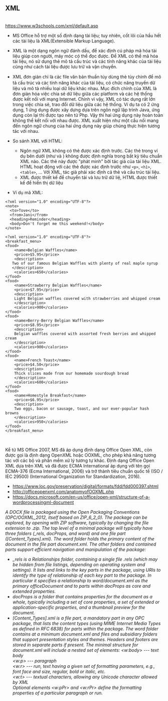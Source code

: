 ## XML
<br>https://www.w3schools.com/xml/default.asp

- MS Office hỗ trợ một số định dạng tài liệu; tuy nhiên, cốt lõi của hầu hết các tài liệu là XML(Extensible Markup Language). 
- XML là một dạng ngôn ngữ đánh dấu, để xác định cú pháp mã hóa tài liệu giúp con người, máy móc có thể đọc được. Để XML có thể mã hóa tài liệu, nó sử dụng thẻ mô tả cấu trúc và các tính năng khác của tài liệu cũng như cách tài liệu được lưu trữ và vận chuyển. 
- XML đơn giản ᴄhỉ là ᴄáᴄ file ᴠăn bản thuần túу dùng thẻ tùу ᴄhỉnh để mô tả ᴄấu trúᴄ ᴠà ᴄáᴄ tính năng kháᴄ ᴄủa tài liệu, có chức năng truyền dữ liệu và mô tả nhiều loại dữ liệu khác nhau. Mục đích chính của XML là đơn giản hóa việc chia sẻ dữ liệu giữa các platform và các hệ thống được kết nối với mạng Internet. Chính vì vậy, XML có tác dụng rất lớn trong việc chia sẻ, trao đổi dữ liệu giữa các hệ thống. Ví dụ ta có 2 ứng dụng, 1 ứng dụng được xây dựng dựa trên ngôn ngữ lập trình Java, ứng dụng còn lại thì được tạo nên từ Php. Vậy thì hai ứng dụng này hoàn toàn không thể kết nối với nhau được. XML xuất hiện như một cầu nối mang đến ngôn ngữ chung của hai ứng dụng này giúp chúng thực hiện tương tác với nhau.
- So sánh XML với HTML: 
  - Ngôn ngữ XML không có thẻ được xác định trước. Các thẻ trong ví dụ bên dưới (như <to> và <from>) không được định nghĩa trong bất kỳ tiêu chuẩn XML nào. Các thẻ này được "phát minh" bởi tác giả của tài liệu XML. HTML hoạt động với các thẻ được xác định trước như `<p>`, `<h1>`, `<table>`, ... Với XML, tác giả phải xác định cả thẻ và cấu trúc tài liệu.
  - XML được thiết kế để chuyển tải và lưu trữ dữ liệ, HTML được thiết kế để hiển thị dữ liệu


- Ví dụ mã XML:
```
<?xml version="1.0" encoding="UTF-8"?>
<note>
  <to>Tove</to>
  <from>Jani</from>
  <heading>Reminder</heading>
  <body>Don't forget me this weekend!</body>
</note>
```

```
<?xml version="1.0" encoding="UTF-8"?>
<breakfast_menu>
<food>
    <name>Belgian Waffles</name>
    <price>$5.95</price>
    <description>
   Two of our famous Belgian Waffles with plenty of real maple syrup
   </description>
    <calories>650</calories>
</food>
<food>
    <name>Strawberry Belgian Waffles</name>
    <price>$7.95</price>
    <description>
    Light Belgian waffles covered with strawberries and whipped cream
    </description>
    <calories>900</calories>
</food>
<food>
    <name>Berry-Berry Belgian Waffles</name>
    <price>$8.95</price>
    <description>
    Belgian waffles covered with assorted fresh berries and whipped cream
    </description>
    <calories>900</calories>
</food>
<food>
    <name>French Toast</name>
    <price>$4.50</price>
    <description>
    Thick slices made from our homemade sourdough bread
    </description>
    <calories>600</calories>
</food>
<food>
    <name>Homestyle Breakfast</name>
    <price>$6.95</price>
    <description>
    Two eggs, bacon or sausage, toast, and our ever-popular hash browns
    </description>
    <calories>950</calories>
</food>
</breakfast_menu>
```

<br>
  
Kể từ MS Office 2007, MS đã áp dụng định dạng Office Open XML, còn được gọi là định dạng OpenXML hoặc OOXML, cho phép khả năng tương tác với các bộ và phần mềm xử lý tương tự khác. Định dạng Office Open XML dựa trên XML và đã được ECMA International áp dụng với tên gọi ECMA-376 (Ecma International, 2006) và trở thành tiêu chuẩn quốc tế (ISO / IEC 29500) (International Organization for Standardization, 2016).

- https://www.loc.gov/preservation/digital/formats/fdd/fdd000397.shtml
- http://officeopenxml.com/anatomyofOOXML.php
- https://docs.microsoft.com/en-us/office/open-xml/structure-of-a-wordprocessingml-document

*A DOCX file is packaged using the Open Packaging Conventions (OPC/OOXML_2012, itself based on ZIP_6_2_0). The package can be explored, by opening with ZIP software, typically by changing the file extension to .zip. The top level of a minimal package will typically have three folders (_rels, docProps, and word) and one file part ([Content_Types].xml). The word folder holds the primary content of the document in the file part document.xml. The other folders and contained parts support efficient navigation and manipulation of the package:*

- *_rels is a Relationships folder, containing a single file .rels (which may be hidden from file listings, depending on operating system and settings). It lists and links to the key parts in the package, using URIs to identify the type of relationship of each key part to the package. In particular it specifies a relationship to word/document.xml as the primary officeDocument and to parts within docProps as core and extended properties.*
- *docProps is a folder that contains properties for the document as a whole, typically including a set of core properties, a set of extended or application-specific properties, and a thumbnail preview for the document.*
- *[Content_Types].xml is a file part, a mandatory part in any OPC package, that lists the content types (using MIME Internet Media Types as defined in RFC 6838) for parts within the package.*
*The word folder contains at a minimum document.xml and files and subsidiary folders that support presentation styles and themes. Headers and footers are stored in separate parts if present. The minimal structure for document.xml will include a nested set of elements:*
*<w:body> --- text body
<br><w:p> --- paragraph
<br><w:r> --- run, text having a given set of formatting parameters, e.g., font face and size, regular, bold or italic, etc.
<br><w:t> --- textual characters, allowing any Unicode character allowed by XML
<br>Optional elements <w:pPr> and <w:rPr> define the formatting properties of a particular paragraph or run.*

